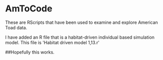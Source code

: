 # AmToCode


These are RScripts that have been used to examine and explore American Toad data.

I have added an R file that is a habitat-driven individual based simulation model.
This file is 'Habitat driven model 1,13.r'

##Hopefully this works.
